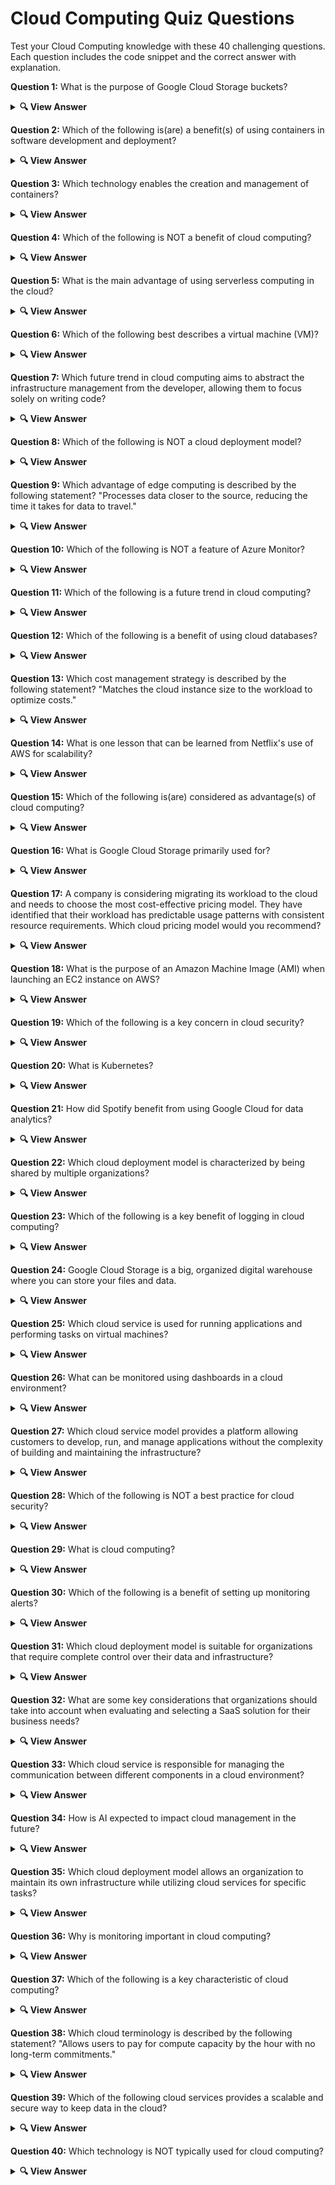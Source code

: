 # Cloud Computing Quiz Questions

Test your Cloud Computing knowledge with these 40 challenging questions. Each question includes the code snippet and the correct answer with explanation.

**Question 1:** What is the purpose of Google Cloud Storage buckets?

<details> <summary><b>🔍 View Answer</b></summary>
✅ Answer: <p align="center">✔️ HaTo store data as objects</p>

</details>

**Question 2:** Which of the following is(are) a benefit(s) of using containers in software development and deployment?

<details> <summary><b>🔍 View Answer</b></summary>
✅ Answer: <p align="center">✔️ Better Resource utilization<br>
✔️ Application scalability<br>
✔️ Increased development speed</p>

</details>

**Question 3:** Which technology enables the creation and management of containers?

<details> <summary><b>🔍 View Answer</b></summary>
✅ Answer: <p align="center">✔️ Docker</p>

</details>

**Question 4:** Which of the following is NOT a benefit of cloud computing?

<details> <summary><b>🔍 View Answer</b></summary>
✅ Answer: <p align="center">✔️ No need for Internet<p>
</details>

**Question 5:** What is the main advantage of using serverless computing in the cloud?

<details> <summary><b>🔍 View Answer</b></summary>
✅ Answer: <p align="center">✔️ Improved scalability</p>

</details>

**Question 6:** Which of the following best describes a virtual machine (VM)?

<details> <summary><b>🔍 View Answer</b></summary>
✅ Answer: <p align="center">✔️ An emulation of a computer system that runs applications like a physical machine</p>

</details>

**Question 7:** Which future trend in cloud computing aims to abstract the infrastructure management from the developer, allowing them to focus solely on writing code?

<details> <summary><b>🔍 View Answer</b></summary>
✅ Answer: <p align="center">✔️ Serverless Computing</p>

</details>

**Question 8:** Which of the following is NOT a cloud deployment model?

<details> <summary><b>🔍 View Answer</b></summary>
✅ Answer: <p align="center">✔️ Local Cloud</p>
</details>


**Question 9:** Which advantage of edge computing is described by the following statement? "Processes data closer to the source, reducing the time it takes for data to travel."

<details> <summary><b>🔍 View Answer</b></summary>
✅ Answer: <p align="center">✔️ Reduces latency</p>

</details>


**Question 10:** Which of the following is NOT a feature of Azure Monitor?

<details> <summary><b>🔍 View Answer</b></summary>
✅ Answer: <p align="center">✔️ Cost management</p>

</details>

**Question 11:** Which of the following is a future trend in cloud computing?

<details> <summary><b>🔍 View Answer</b></summary>
✅ Answer: <p align="center">✔️ Increased reliance on artificial intelligence<br>
✔️ Increased adoption of serverless computing<br>
✔️ Increased usage of edge computing</p>

</details>


**Question 12:** Which of the following is a benefit of using cloud databases?

<details> <summary><b>🔍 View Answer</b></summary>
✅ Answer: <p align="center">✔️ </p>

</details>

**Question 13:** Which cost management strategy is described by the following statement? "Matches the cloud instance size to the workload to optimize costs."

<details> <summary><b>🔍 View Answer</b></summary>
✅ Answer: <p align="center">✔️ Rightsizing</p>

</details>

**Question 14:** What is one lesson that can be learned from Netflix's use of AWS for scalability?

<details> <summary><b>🔍 View Answer</b></summary>
✅ Answer: <p align="center">✔️ The impact of scalability on customer satisfaction.</p>

</details>

**Question 15:** Which of the following is(are) considered as advantage(s) of cloud computing?

<details> <summary><b>🔍 View Answer</b></summary>
✅ Answer: <p align="center">✔️ Cost Savings<br>
✔️ Scalability<br>
✔️ Accessibility</p>

</details>

**Question 16:** What is Google Cloud Storage primarily used for?

<details> <summary><b>🔍 View Answer</b></summary>
✅ Answer: <p align="center">✔️ Storing and accessing data</p>

</details>

**Question 17:** A company is considering migrating its workload to the cloud and needs to choose the most cost-effective pricing model. They have identified that their workload has predictable usage patterns with consistent resource requirements. Which cloud pricing model would you recommend?

<details> <summary><b>🔍 View Answer</b></summary>
✅ Answer: <p align="center">✔️ Reserved Instances</p>

</details>

**Question 18:** What is the purpose of an Amazon Machine Image (AMI) when launching an EC2 instance on AWS?

<details> <summary><b>🔍 View Answer</b></summary>
✅ Answer: <p align="center">✔️ It contains the software configuration needed to launch the EC2 instance.</p>

</details>

**Question 19:** Which of the following is a key concern in cloud security?

<details> <summary><b>🔍 View Answer</b></summary>
✅ Answer: <p align="center">✔️ User authentication and access control<p>
</details>

**Question 20:** What is Kubernetes?

<details> <summary><b>🔍 View Answer</b></summary>
✅ Answer: <p align="center">✔️ deployment, scaling, and management of containerized applications</p>

</details>

**Question 21:** How did Spotify benefit from using Google Cloud for data analytics?

<details> <summary><b>🔍 View Answer</b></summary>
✅ Answer: <p align="center">✔️ All of the above</p>

</details>

**Question 22:** Which cloud deployment model is characterized by being shared by multiple organizations?

<details> <summary><b>🔍 View Answer</b></summary>
✅ Answer: <p align="center">✔️ Public Cloud</p>

</details>

**Question 23:** Which of the following is a key benefit of logging in cloud computing?

<details> <summary><b>🔍 View Answer</b></summary>
✅ Answer: <p align="center">✔️ Improved troubleshooting and debugging</p>
</details>


**Question 24:** Google Cloud Storage is a big, organized digital warehouse where you can store your files and data.

<details> <summary><b>🔍 View Answer</b></summary>
✅ Answer: <p align="center">✔️ true</p>

</details>


**Question 25:** Which cloud service is used for running applications and performing tasks on virtual machines?

<details> <summary><b>🔍 View Answer</b></summary>
✅ Answer: <p align="center">✔️ Compute</p>

</details>

**Question 26:** What can be monitored using dashboards in a cloud environment?

<details> <summary><b>🔍 View Answer</b></summary>
✅ Answer: <p align="center">✔️ </p>

</details>


**Question 27:** Which cloud service model provides a platform allowing customers to develop, run, and manage applications without the complexity of building and maintaining the infrastructure?

<details> <summary><b>🔍 View Answer</b></summary>
✅ Answer: <p align="center">✔️ PaaS</p>

</details>

**Question 28:** Which of the following is NOT a best practice for cloud security?

<details> <summary><b>🔍 View Answer</b></summary>
✅ Answer: <p align="center">✔️ Sharing account credentials with team members</p>

</details>


**Question 29:** What is cloud computing?

<details> <summary><b>🔍 View Answer</b></summary>
✅ Answer: <p align="center">✔️ A technology that allows users to access and use resources over the internet</p>

</details>

**Question 30:** Which of the following is a benefit of setting up monitoring alerts?

<details> <summary><b>🔍 View Answer</b></summary>
✅ Answer: <p align="center">✔️ Timely detection and response to issues</p>

</details>

**Question 31:** Which cloud deployment model is suitable for organizations that require complete control over their data and infrastructure?

<details> <summary><b>🔍 View Answer</b></summary>
✅ Answer: <p align="center">✔️ Private Cloud</p>

</details>

**Question 32:** What are some key considerations that organizations should take into account when evaluating and selecting a SaaS solution for their business needs?

<details> <summary><b>🔍 View Answer</b></summary>
✅ Answer: <p align="center">✔️ Integration with existing systems<br>
✔️ Data security and compliance<br>
✔️ Scalability and performance<br></p>

</details>

**Question 33:** Which cloud service is responsible for managing the communication between different components in a cloud environment?

<details> <summary><b>🔍 View Answer</b></summary>
✅ Answer: <p align="center">✔️ Networking</p>
</details>


**Question 34:** How is AI expected to impact cloud management in the future?

<details> <summary><b>🔍 View Answer</b></summary>
✅ Answer: <p align="center">✔️ By enabling predictive analytics and automation</p>

</details>


**Question 35:** Which cloud deployment model allows an organization to maintain its own infrastructure while utilizing cloud services for specific tasks?

<details> <summary><b>🔍 View Answer</b></summary>
✅ Answer: <p align="center">✔️ Hybrid Cloud</p>

</details>

**Question 36:** Why is monitoring important in cloud computing?

<details> <summary><b>🔍 View Answer</b></summary>
✅ Answer: <p align="center">✔️ To improve the availability and performance of applications</p>

</details>


**Question 37:** Which of the following is a key characteristic of cloud computing?

<details> <summary><b>🔍 View Answer</b></summary>
✅ Answer: <p align="center">✔️ Pay-per-use model</p>

</details>

**Question 38:** Which cloud terminology is described by the following statement? "Allows users to pay for compute capacity by the hour with no long-term commitments."

<details> <summary><b>🔍 View Answer</b></summary>
✅ Answer: <p align="center">✔️ On-Demand Instances</p>

</details>


**Question 39:** Which of the following cloud services provides a scalable and secure way to keep data in the cloud?

<details> <summary><b>🔍 View Answer</b></summary>
✅ Answer: <p align="center">✔️ Storage</p>

</details>

**Question 40:** Which technology is NOT typically used for cloud computing?

<details> <summary><b>🔍 View Answer</b></summary>
✅ Answer: <p align="center">✔️ Java programming language</p>

</details>